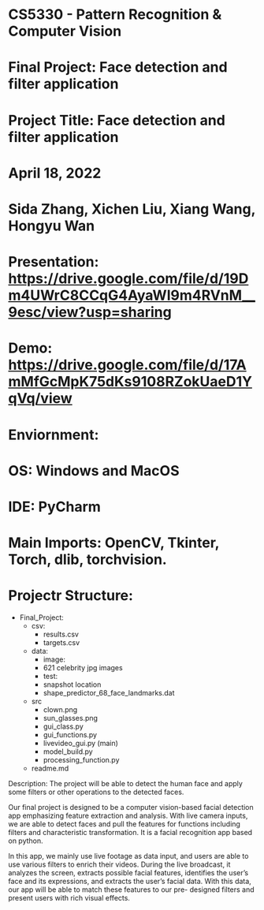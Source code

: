 # CS5330 - Pattern Recognition & Computer Vision
# Final Project: Face detection and filter application
# Project Title: Face detection and filter application
# April 18, 2022
# Sida Zhang, Xichen Liu, Xiang Wang, Hongyu Wan
# Presentation: https://drive.google.com/file/d/19Dm4UWrC8CCqG4AyaWl9m4RVnM__9esc/view?usp=sharing
# Demo: https://drive.google.com/file/d/17AmMfGcMpK75dKs9108RZokUaeD1YqVq/view
# Enviornment:
#     OS: Windows and MacOS
#     IDE: PyCharm
#     Main Imports: OpenCV, Tkinter, Torch, dlib, torchvision.
# Projectr Structure:
  - Final_Project:
      - csv:
        -   results.csv
        -   targets.csv
      - data:
        -   image:
           - 621 celebrity jpg images   
        -   test: 
           - snapshot location
        -   shape_predictor_68_face_landmarks.dat
      - src
        -   clown.png
        -   sun_glasses.png
        -   gui_class.py
        -   gui_functions.py
        -   livevideo_gui.py (main)
        -   model_build.py
        -   processing_function.py 
      - readme.md


Description:
The project will be able to detect the human face and apply some filters or other
operations to the detected faces.

Our final project is designed to be a computer vision-based facial detection app
emphasizing feature extraction and analysis. With live camera inputs, we are able
to detect faces and pull the features for functions including filters and
characteristic transformation. It is a facial recognition app based on python.

In this app, we mainly use live footage as data input, and users are able to use
various filters to enrich their videos. During the live broadcast, it analyzes
the screen, extracts possible facial features, identifies the user’s face and its
expressions, and extracts the user’s facial data. With this data, our app will be
able to match these features to our pre- designed filters and present users with
rich visual effects.
